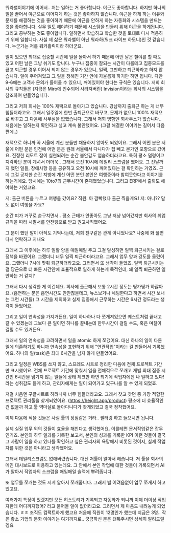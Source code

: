 워라밸이야기에 이어서..
저는 일하는 거 좋아합니다. 야근도 좋아합니다. 하지만 하나의 일을 끌어서 야근으로 이어지게 하는 것은 좋아하지 않습니다. 야근을 하게 하는 이유와 문제를 해결하는 것을 좋아하기 때문에 야근을 안하게 하는 자동화와 시스템을 만드는 것을 좋아합니다. 실무 일도 해야하기 때문에 시스템을 만들리 위해 야근을 하게됩니다. 그리고 공부하는 것도 좋아합니다. 일하면서 학습하고 학습한 것을 토대로 다시 적용하기 위해 일합니다. 사실 제 삶은 워라밸이 아닌 워라하(워크 라이프 하모니)인 것 같습니다. 누군가는 저를 워커홀릭이라 하더군요. 

일이 있으면 최대로 집중할 시간에 일을 몰아서 하기 때문에 어떤 날은 철야를 할 때도 있고 어떤 날은  그냥 쉬기도 합니다. 누구나 집중이 잘되는 시간이 다를테고 집중모드를 끊고 퇴근할 경우 이어서 되지 않는 경우가 있으니, 일찍, 그만하고 퇴근하라고 하지 않습니다. 일이 주어져있고 그 일을 정해진 기간 안에 자율롭게 하기만 하면 됩니다. 다만 9-6에는 고객사 문의가 들어올 수 있으니, 깨어있어야 한다는 규칙은 있습니다. 저희 회사의 규칙들은 (지금은 Miro에 인수되어 사라져버린) Invision이라는 회사의 시스템을 참조하여 만들었습니다. 

그리고 저희 회사는 100% 재택으로 돌아가고 있습니다. 강남까지 출퇴근 하는 게 너무 힘들더라고요. 그래서 일주일에 한번 출퇴근으로 바꾸고, 문제가 없으니 100% 재택으로 바꾸고 그 다음에 사무실을 없앴습니다. 그래서 저희 명함엔 회사주소가 없습니다.. 처음에는 일하는지 확인하고 싶고 계속 불안했어요. (그걸 해결한 이야기는 길어서 다음 편에..)

재택으로 하니까 꼭 서울에 계신 분들만 채용하지 않아도 되었어요. 그래서 어떤 분은 서울에 어떤 분은 인천에 어떤 분은 원래 서울에서 다니다가 집 빼고 본가인 포항으로 갔어요. 진정한 리모트 잡이 실현되려는 순간 불안감도 엄습하더라고요. 특히 평소 덜렁이고 지각하던 분이 계셔서 더더욱..  그래서 오전 10시에 데일리 스크럼을 했어요. 그 전날까지 했던 일들, 장애사항 등을 공유하고 오전 10시에 깨어있다는 걸 확인하는 거였죠. 근데 그걸 공지한 순간 지방에 계신 어떤 분인 본인은 여행중이라 참여못한다고 이야기를 하는거에요. 당시에는 10to7의 근무시간이 존재했었습니다. 그리고 ERP에서 출퇴도 해야하는 거였고요. 

저: 출근 버튼을 누르고 여행을 갔어요?
직원: 아 깜빡했다 출근 찍을게요!
저: 아니?? 말도 없이 여행을 가요?

순간 피가 거꾸로 솓구치면서.. 평소 근태가 안좋아도 그냥 저냥 넘어갔지만 회사의 취업규칙을 따라 시말서를 안전빵으로 받고 권고사직했어요. 

그 분이 했던 말이 아직도 기억나는데, 저희 친구같은 관계 아니었나요? 나중에 화 풀면 다시 연락하고 지내요 

그래서 그 이후에는 하루 일할 양을 매일매일 주고 그걸 달성하면 일찍 퇴근시키는 걸로 정책을 바꿨어요. 그랬더니 너무 일찍 퇴근하더라고요. 그래서 업무 양과 강도를 올렸어요. 그랬더니 7시에 맞춰 퇴근하더라고요. 그러면서 또 생각이 들었죠. 일찍 퇴근시키는 걸 당근으로 더 빠른 시간안에 효율적으로 일하게 하는게 목적인데, 왜 일찍 퇴근하면 일 안하는 거 같지?

그래서 다시 생각한 게 이건데요. 회사에 출근해서 보통 2시간 정도는 띵가띵가 하잖아요. (흡연하는 분은 흡연시간도 만만찮을테고, 뉴스보거나 세팅한다고 하면서 시간 보내는 그런 시간들) 그 시간을 제외하고 실제 집중해서 근무하는 시간은 6시간 정도라는 생각이 들었어요. 

그리고 일이 연속성을 가지거든요. 일이 하나하나 다 쪼개져있으면 퀘스트처럼 끝내고 갈 수 있겠는데 그보다 큰 일이면 하나를 끝내는데 한두시간이 걸릴 수도, 혹은 며칠이 걸릴 수도 있거든요.

그래서 일의 연속성을 고려하면서 일을 atomic 하게 쪼갰어요. 대신 하나의 일이 다른 일에 의존하기도 하니까 연속성을 표현하기 위해 "연관작업"이라는 걸 만들어서 기록했어요. 
하나의 일(task)은 최대 6시간을 넘지 않게 만들었어요.

그리고 일정은 WBS를 쓰지 않고, 스프레드 시트로 정리한 다음에 전체 프로젝트 기간만 표시했어요. 전체 프로젝트 기간에 맞춰서 일을 전체적으로 쪼개고 개별 최대 집중 시간인 6시간을 넘기지 않는 일들에 상태 체크만 하면 되기에 작업자에겐 나 일하고 있다! 라는 성취감도 들게 하고, 관리자에게는 일이 되어가고 있구나를 알 수 있게 되었죠.

저걸 처음엔 구글시트로 하려니까 너무 힘들더라고요. 그래서 찾고 찾던 중 가장 적합한 프로젝트 관리툴을 찾게되었어요. (https://height.app/product) 
평소에 더 효율적인 건 없을까 하고 툴 역마살로 돌아다니다가 찾게되었고 결국 정착했어요. 

이제 다음에 적을 것들은 사실 툴의 장점같은 거라.. 필터링 하고 들으시면 됩니다.

실제 실질 업무 외의 것들이 효율을 해친다고 생각했어요. 이를테면 문서작업같은 잡무인거죠. 본인의 하루 일과를 기록한 보고서, 본인의 성과를 기록한 KPI 이런 것들이 결국 그 사람이 일을 하고 있나를 확인하고 싶은 관리자의 욕망에서 비롯된 것이지, 실제 작업자를 위한 것은 아니라고 생각했어요.

그래서 데일리스크럼도 없애버렸습니다. 대신 저툴이 알아서 해줍니다. 저 툴을 회사의 메인 대시보드로 이용하고 있는데요. 그 안에서 본인 작업에 대한 것들이 기록되면서 AI 가 알아서 작업자의 스크럼을 매일매일 슬랙에 뿌려줍니다. 

또 업무를 쪼개는 것도 저게 알아서 쪼개줍니다. 그래서 별 어려움없이 업무 쪼개서 하고 있고요. 

여러가지 특징이 있겠지만 모든 히스토리가 기록되고 자동화가 되니까 이제 더이상 작업자한테 어디까지했어? 라고 물어볼 일이 없더라고요. 그러면서 제 마음도 내려놓게 되었습니다. ㅎㅎ 조직도 컴팩트하게 했고요 처음에 직원이 12명인가 했는데 지금은 3명.. 작은 좋소 기업의 문화 이야기는 여기까지로.. 궁금하신 분은 갠톡주시면 상세히 알려드릴겡요